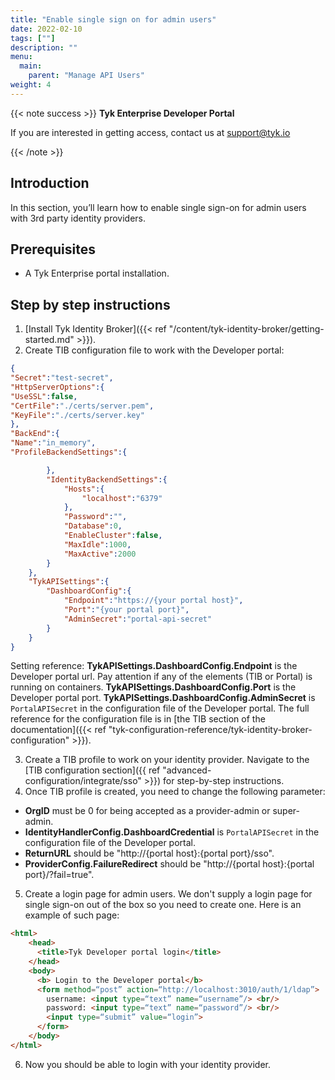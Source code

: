 ```yaml
---
title: "Enable single sign on for admin users"
date: 2022-02-10
tags: [""]
description: ""
menu:
  main:
    parent: "Manage API Users"
weight: 4
---
```


{{< note success >}}
**Tyk Enterprise Developer Portal**

If you are interested in getting access, contact us at [support@tyk.io](<mailto:support@tyk.io?subject=Tyk Enterprise Portal Beta>)

{{< /note >}}

## Introduction

In this section, you’ll learn how to enable single sign-on for admin users with 3rd party identity providers.

## Prerequisites

- A Tyk Enterprise portal installation.

## Step by step instructions

1. [Install Tyk Identity Broker]({{< ref "/content/tyk-identity-broker/getting-started.md" >}}).
2. Create TIB configuration file to work with the Developer portal:
```.json
{
"Secret":"test-secret",
"HttpServerOptions":{
"UseSSL":false,
"CertFile":"./certs/server.pem",
"KeyFile":"./certs/server.key"
},
"BackEnd":{
"Name":"in_memory",
"ProfileBackendSettings":{

        },
        "IdentityBackendSettings":{
            "Hosts":{
                "localhost":"6379"
            },
            "Password":"",
            "Database":0,
            "EnableCluster":false,
            "MaxIdle":1000,
            "MaxActive":2000
        }
    },
    "TykAPISettings":{
        "DashboardConfig":{
            "Endpoint":"https://{your portal host}",
            "Port":"{your portal port}",
            "AdminSecret":"portal-api-secret"
        }
    }
}
```
Setting reference:
**TykAPISettings.DashboardConfig.Endpoint** is the Developer portal url. Pay attention if any of the elements (TIB or Portal) is running on containers.
**TykAPISettings.DashboardConfig.Port** is the Developer portal port.
**TykAPISettings.DashboardConfig.AdminSecret** is `PortalAPISecret` in the configuration file of the Developer portal.
The full reference for the configuration file is in [the TIB section of the documentation]({{< ref "tyk-configuration-reference/tyk-identity-broker-configuration" >}}).

3. Create a TIB profile to work on your identity provider. Navigate to the [TIB configuration section]({{ ref "advanced-configuration/integrate/sso" >}}) for step-by-step instructions.
4. Once TIB profile is created, you need to change the following parameter:
- **OrgID** must be 0 for being accepted as a provider-admin or super-admin.
- **IdentityHandlerConfig.DashboardCredential** is `PortalAPISecret` in the configuration file of the Developer portal.
- **ReturnURL** should be "http://{portal host}:{portal port}/sso".
- **ProviderConfig.FailureRedirect** should be "http://{portal host}:{portal port}/?fail=true".
5. Create a login page for admin users. We don't supply a login page for single sign-on out of the box so you need to create one.
   Here is an example of such page:
```html
<html>
    <head>
      <title>Tyk Developer portal login</title>
    </head>
    <body>
      <b> Login to the Developer portal</b>
      <form method=“post” action=“http://localhost:3010/auth/1/ldap”>
        username: <input type=“text” name=“username”/> <br/>
        password: <input type=“text” name=“password”/> <br/>
        <input type=“submit” value=“login”>
      </form>
    </body>
</html>
```

6. Now you should be able to login with your identity provider.
